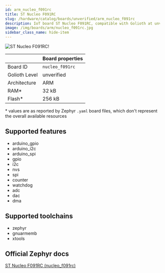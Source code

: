 ```yaml
---
id: arm_nucleo_f091rc
title: ST Nucleo F091RC
slug: /hardware/catalog/boards/unverified/arm_nucleo_f091rc
description: IoT board ST Nucleo F091RC, compatible with Golioth at unverified level.
image: /img/boards/arm/nucleo_f091rc.jpg
sidebar_class_name: hide-item
---
```


[//]: # (This is an auto-generated file, do not edit! Changes to it will be lost upon re-generation)

![ST Nucleo F091RC!](/img/boards/arm/nucleo_f091rc.jpg "ST Nucleo F091RC")

|                | Board properties     |
| -------------  | -------------------- |
| Board ID       | `nucleo_f091rc` |
| Golioth Level  | unverified       |
| Architecture   | ARM |
| RAM*           | 32 kB |
| Flash*         | 256 kB |

\* values are as reported by Zephyr `.yaml` board files, which don't represent the overall available resources



## Supported features

* arduino_gpio
* arduino_i2c
* arduino_spi
* gpio
* i2c
* nvs
* spi
* counter
* watchdog
* adc
* dac
* dma

## Supported toolchains

* zephyr
* gnuarmemb
* xtools

## Official Zephyr docs

[ST Nucleo F091RC (nucleo_f091rc)](https://docs.zephyrproject.org/latest/boards/arm/nucleo_f091rc/doc/index.html)
